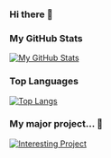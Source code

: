 ### Hi there 👋

### My GitHub Stats

[![My GitHub Stats](https://github-readme-stats.vercel.app/api?username=endlessarch&show_icons=true&hide_border=true&count_private=true&theme=tokyonight)](https://github.com/endlessarch)

### Top Languages

[![Top Langs](https://github-readme-stats.vercel.app/api/top-langs/?username=endlessarch&hide_langs_below=0.5&theme=tokyonight)](#)

### My major project... 👀

[![Interesting Project](https://github-readme-stats.vercel.app/api/pin/?username=endlessarch&repo=algebraicpa&theme=tokyonight)](https://github.com/EndlessArch/AlgebraicPA)

<!-- 
[![Interesting Project1](https://github-readme-stats.vercel.app/api/pin/?username=endlessarch&repo=MPA&theme=tokyonight)](https://github.com/endlessarch/MPA)
[![Interesting Project2](https://github-readme-stats.vercel.app/api/pin/?username=endlessarch&repo=arch&theme=tokyonight)](https://github.com/endlessarch/arch)
 -->
<!--
**EndlessArch/EndlessArch** is a ✨ _special_ ✨ repository because its `README.md` (this file) appears on your GitHub profile.

Here are some ideas to get you started:

- 🔭 I’m currently working on ...
- 🌱 I’m currently learning ...
- 👯 I’m looking to collaborate on ...
- 🤔 I’m looking for help with ...
- 💬 Ask me about ...
- 📫 How to reach me: ...
- 😄 Pronouns: ...
- ⚡ Fun fact: ...
-->
